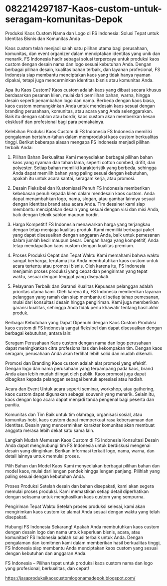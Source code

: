 # 082214297187-Kaos-custom-untuk-seragam-komunitas-Depok
Produksi Kaos Custom Nama dan Logo di FS Indonesia: Solusi Tepat untuk Identitas Bisnis dan Komunitas Anda

Kaos custom telah menjadi salah satu pilihan utama bagi perusahaan, komunitas, dan event organizer dalam menciptakan identitas yang unik dan menarik. FS Indonesia hadir sebagai solusi terpercaya untuk produksi kaos custom dengan desain nama dan logo sesuai kebutuhan Anda. Dengan berbagai pilihan desain, kualitas bahan terbaik, dan layanan profesional, FS Indonesia siap membantu menciptakan kaos yang tidak hanya nyaman dipakai, tetapi juga mencerminkan identitas bisnis atau komunitas Anda.

Apa Itu Kaos Custom?
Kaos custom adalah kaos yang dibuat secara khusus berdasarkan pesanan klien, mulai dari pemilihan bahan, warna, hingga desain seperti penambahan logo dan nama. Berbeda dengan kaos biasa, kaos custom memungkinkan Anda untuk mendesain kaos sesuai dengan branding perusahaan, komunitas, atau acara yang Anda selenggarakan. Baik itu dengan sablon atau bordir, kaos custom akan memberikan kesan eksklusif dan profesional bagi para pemakainya.

Kelebihan Produksi Kaos Custom di FS Indonesia
FS Indonesia memiliki pengalaman bertahun-tahun dalam memproduksi kaos custom berkualitas tinggi. Berikut beberapa alasan mengapa FS Indonesia menjadi pilihan terbaik Anda:

1. Pilihan Bahan Berkualitas
Kami menyediakan berbagai pilihan bahan kaos yang nyaman dan tahan lama, seperti cotton combed, drifit, dan polyester. Setiap bahan memiliki karakteristik yang berbeda, sehingga Anda dapat memilih bahan yang paling sesuai dengan kebutuhan, apakah itu untuk acara santai, seragam kerja, atau promosi.

2. Desain Fleksibel dan Kustomisasi Penuh
FS Indonesia memberikan kebebasan penuh kepada klien dalam mendesain kaos custom. Anda dapat menambahkan logo, nama, slogan, atau gambar lainnya sesuai dengan identitas brand atau acara Anda. Tim desainer kami siap membantu menciptakan desain yang sesuai dengan visi dan misi Anda, baik dengan teknik sablon maupun bordir.

3. Harga Kompetitif
FS Indonesia menawarkan harga yang terjangkau dengan tetap menjaga kualitas produk. Kami memiliki berbagai paket yang dapat disesuaikan dengan anggaran Anda, baik untuk pemesanan dalam jumlah kecil maupun besar. Dengan harga yang kompetitif, Anda tetap mendapatkan kaos custom dengan kualitas premium.

4. Proses Produksi Cepat dan Tepat Waktu
Kami memahami bahwa waktu sangat berharga, terutama jika Anda membutuhkan kaos custom untuk acara tertentu atau promosi bisnis. Oleh karena itu, FS Indonesia menjamin proses produksi yang cepat dan pengiriman yang tepat waktu, sesuai dengan tenggat yang disepakati.

5. Pelayanan Terbaik dan Garansi Kualitas
Kepuasan pelanggan adalah prioritas utama kami. Oleh karena itu, FS Indonesia memberikan layanan pelanggan yang ramah dan siap membantu di setiap tahap pemesanan, mulai dari konsultasi desain hingga pengiriman. Kami juga memberikan garansi kualitas, sehingga Anda tidak perlu khawatir tentang hasil akhir produk.

Berbagai Kebutuhan yang Dapat Dipenuhi dengan Kaos Custom
Produksi kaos custom di FS Indonesia sangat fleksibel dan dapat disesuaikan dengan berbagai kebutuhan, antara lain:

Seragam Perusahaan
Kaos custom dengan nama dan logo perusahaan dapat meningkatkan citra profesionalitas dan kekompakan tim. Dengan kaos seragam, perusahaan Anda akan terlihat lebih solid dan mudah dikenali.

Promosi dan Branding
Kaos custom adalah alat promosi yang efektif. Dengan logo dan nama perusahaan yang terpampang pada kaos, brand Anda akan lebih mudah diingat oleh publik. Kaos promosi juga dapat dibagikan kepada pelanggan sebagai bentuk apresiasi atau hadiah.

Acara dan Event
Untuk acara seperti seminar, workshop, atau gathering, kaos custom dapat digunakan sebagai souvenir yang menarik. Selain itu, kaos dengan logo acara dapat menjadi tanda pengenal bagi peserta dan panitia.

Komunitas dan Tim
Baik untuk tim olahraga, organisasi sosial, atau komunitas hobi, kaos custom dapat memperkuat rasa kebersamaan dan identitas. Desain yang mencerminkan karakter komunitas akan membuat anggota merasa lebih dekat satu sama lain.

Langkah Mudah Memesan Kaos Custom di FS Indonesia
Konsultasi Desain
Anda dapat menghubungi tim FS Indonesia untuk berdiskusi mengenai desain yang diinginkan. Berikan informasi terkait logo, nama, warna, dan detail lainnya untuk memulai proses.

Pilih Bahan dan Model Kaos
Kami menyediakan berbagai pilihan bahan dan model kaos, mulai dari lengan pendek hingga lengan panjang. Pilihlah yang paling sesuai dengan kebutuhan Anda.

Proses Produksi
Setelah desain dan bahan disepakati, kami akan segera memulai proses produksi. Kami memastikan setiap detail diperhatikan dengan seksama untuk menghasilkan kaos custom yang sempurna.

Pengiriman Tepat Waktu
Setelah proses produksi selesai, kami akan mengirimkan kaos custom ke alamat Anda sesuai dengan waktu yang telah disepakati.

Hubungi FS Indonesia Sekarang!
Apakah Anda membutuhkan kaos custom dengan desain logo dan nama untuk keperluan bisnis, acara, atau komunitas? FS Indonesia adalah solusi terbaik untuk Anda. Dengan pengalaman dan komitmen kami dalam memberikan hasil berkualitas tinggi, FS Indonesia siap membantu Anda menciptakan kaos custom yang sesuai dengan kebutuhan dan anggaran Anda.

FS Indonesia – Pilihan tepat untuk produksi kaos custom nama dan logo yang profesional, berkualitas, dan cepat!

https://jasaproduksikaoscustomlogonamadepok.blogspot.com/
